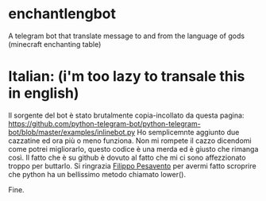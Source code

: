 # enchantlengbot
A telegram bot that translate message to and from the language of gods (minecraft enchanting table)
# Italian: (i'm too lazy to transale this in english)
Il sorgente del bot è stato brutalmente copia-incollato da questa pagina: https://github.com/python-telegram-bot/python-telegram-bot/blob/master/examples/inlinebot.py
Ho semplicemnte aggiunto due cazzatine ed ora più o meno funziona. Non mi rompete il cazzo dicendomi come potrei migliorarlo, questo codice è una merda ed è giusto che rimanga così. Il fatto che è su github è dovuto al fatto che mi ci sono affezzionato troppo per buttarlo.
Si ringrazia [Filippo Pesavento](https://github.com/pesaventofilippo) per avermi fatto scroprire che python ha un bellissimo metodo chiamato lower().

Fine.
